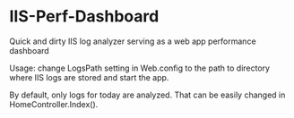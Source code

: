 IIS-Perf-Dashboard
==================

Quick and dirty IIS log analyzer serving as a web app performance dashboard

Usage: change LogsPath setting in Web.config to the path to directory where IIS logs are stored and start the app.

By default, only logs for today are analyzed. That can be easily changed in HomeController.Index().